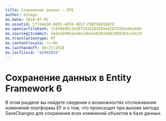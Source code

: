 ```yaml
---
title: Сохранение данных — EF6
author: divega
ms.date: 2018-07-05
ms.assetid: C7744A30-8655-4EF8-8657-F5B796D1EB7E
ms.openlocfilehash: 7343999011b3872416282582e62023192a09ab86
ms.sourcegitcommit: dadee5905ada9ecdbae28363a682950383ce3e10
ms.translationtype: HT
ms.contentlocale: ru-RU
ms.lasthandoff: 08/27/2018
ms.locfileid: "42993819"
---
```

# <a name="saving-data-with-entity-framework-6"></a>Сохранение данных в Entity Framework 6

В этом разделе вы найдете сведения о возможностях отслеживания изменений платформы EF и о том, что происходит при вызове метода SaveChanges для сохранения всех изменений объектов в базе данных.

